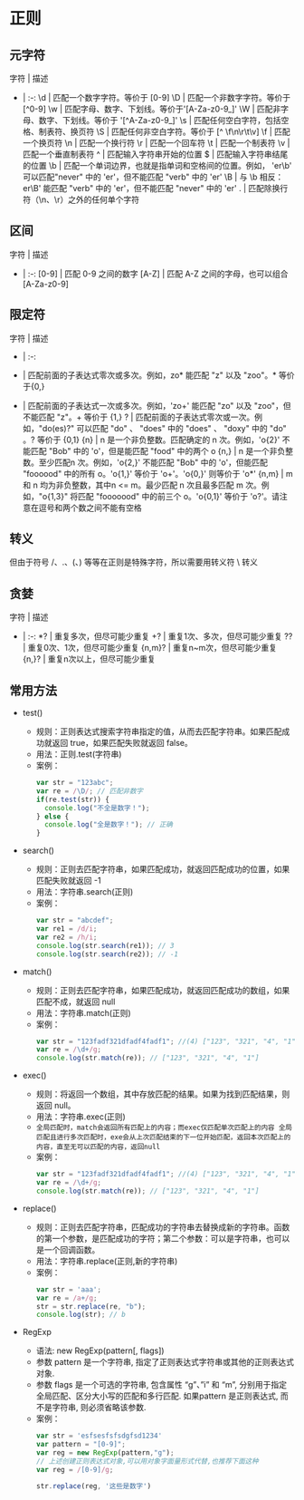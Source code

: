 # 正则

## 元字符
字符 | 描述 
- | :-: 
\d | 匹配一个数字字符。等价于 [0-9]
\D | 匹配一个非数字字符。等价于 [^0-9]
\w | 匹配字母、数字、下划线。等价于'[A-Za-z0-9_]'
\W | 匹配非字母、数字、下划线。等价于 '[^A-Za-z0-9_]'
\s | 匹配任何空白字符，包括空格、制表符、换页符
\S | 匹配任何非空白字符。等价于 [^ \f\n\r\t\v]
\f | 匹配一个换页符
\n | 匹配一个换行符
\r | 匹配一个回车符
\t | 匹配一个制表符
\v | 匹配一个垂直制表符
^ | 匹配输入字符串开始的位置
$ | 匹配输入字符串结尾的位置
\b | 匹配一个单词边界，也就是指单词和空格间的位置。例如， 'er\b' 可以匹配"never" 中的 'er'，但不能匹配 "verb" 中的 'er'
\B | 与 \b 相反：er\B' 能匹配 "verb" 中的 'er'，但不能匹配 "never" 中的 'er'
. | 匹配除换行符（\n、\r）之外的任何单个字符


## 区间

字符 | 描述 
- | :-: 
[0-9] | 匹配 0-9 之间的数字
[A-Z] | 匹配 A-Z 之间的字母，也可以组合 [A-Za-z0-9]

## 限定符

字符 | 描述 
- | :-: 
* | 匹配前面的子表达式零次或多次。例如，zo* 能匹配 "z" 以及 "zoo"。* 等价于{0,}
+ | 匹配前面的子表达式一次或多次。例如，'zo+' 能匹配 "zo" 以及 "zoo"，但不能匹配 "z"。+ 等价于 {1,}
? | 匹配前面的子表达式零次或一次。例如，"do(es)?" 可以匹配 "do" 、 "does" 中的 "does" 、 "doxy" 中的 "do" 。? 等价于 {0,1}
{n} | n 是一个非负整数。匹配确定的 n 次。例如，'o{2}' 不能匹配 "Bob" 中的 'o'，但是能匹配 "food" 中的两个 o
{n,} | 	n 是一个非负整数。至少匹配n 次。例如，'o{2,}' 不能匹配 "Bob" 中的 'o'，但能匹配 "foooood" 中的所有 o。'o{1,}' 等价于 'o+'。'o{0,}' 则等价于 'o*'
{n,m} | m 和 n 均为非负整数，其中n <= m。最少匹配 n 次且最多匹配 m 次。例如，"o{1,3}" 将匹配 "fooooood" 中的前三个 o。'o{0,1}' 等价于 'o?'。请注意在逗号和两个数之间不能有空格

## 转义
但由于符号 /、.、(、) 等等在正则是特殊字符，所以需要用转义符 \ 转义

## 贪婪

字符 | 描述 
- | :-: 
*? | 重复多次，但尽可能少重复
+? | 重复1次、多次，但尽可能少重复
?? | 重复0次、1次，但尽可能少重复
{n,m}? | 重复n~m次，但尽可能少重复
{n,}? | 重复n次以上，但尽可能少重复

## 常用方法
- test()
  - 规则：正则表达式搜索字符串指定的值，从而去匹配字符串。如果匹配成功就返回 true，如果匹配失败就返回 false。
  - 用法：正则.test(字符串)
  - 案例：
    ```js
    var str = "123abc";
    var re = /\D/; // 匹配非数字
    if(re.test(str)) {
      console.log("不全是数字！");
    } else {
      console.log("全是数字！"); // 正确
    }
    ```

- search()
  - 规则：正则去匹配字符串，如果匹配成功，就返回匹配成功的位置，如果匹配失败就返回 -1
  - 用法：字符串.search(正则)
  - 案例：
    ```js
    var str = "abcdef";
    var re1 = /d/i;
    var re2 = /h/i;
    console.log(str.search(re1)); // 3
    console.log(str.search(re2)); // -1
    ```

- match()
  - 规则：正则去匹配字符串，如果匹配成功，就返回匹配成功的数组，如果匹配不成，就返回 null
  - 用法：字符串.match(正则)
  - 案例：
    ```js
    var str = "123fadf321dfadf4fadf1"; //(4) ["123", "321", "4", "1"]
    var re = /\d+/g;
    console.log(str.match(re)); // ["123", "321", "4", "1"]
    ```

- exec()
  - 规则：将返回一个数组，其中存放匹配的结果。如果为找到匹配结果，则返回 null。
  - 用法：字符串.exec(正则)
  - `全局匹配时，match会返回所有匹配上的内容；而exec仅匹配单次匹配上的内容 全局匹配且进行多次匹配时，exe会从上次匹配结束的下一位开始匹配，返回本次匹配上的内容，直至无可以匹配的内容，返回null`
  - 案例：
    ```js
    var str = "123fadf321dfadf4fadf1"; //(4) ["123", "321", "4", "1"]
    var re = /\d+/g;
    console.log(str.match(re)); // ["123", "321", "4", "1"]
    ```

- replace()
  - 规则：正则去匹配字符串，匹配成功的字符串去替换成新的字符串。函数的第一个参数，是匹配成功的字符；第二个参数：可以是字符串，也可以是一个回调函数。
  - 用法：字符串.replace(正则,新的字符串)
  - 案例：
    ```js
    var str = 'aaa';
    var re = /a+/g;
    str = str.replace(re, "b");
    console.log(str); // b
    ```

- RegExp
  - 语法: new RegExp(pattern[, flags])
  - 参数 pattern 是一个字符串, 指定了正则表达式字符串或其他的正则表达式对象.
  - 参数 flags 是一个可选的字符串, 包含属性 “g”、”i” 和 “m”, 分别用于指定全局匹配、区分大小写的匹配和多行匹配. 如果pattern 是正则表达式, 而不是字符串, 则必须省略该参数.
  - 案例：
    ```js
    var str = 'esfsesfsfsdgfsd1234'
    var pattern = "[0-9]";
    var reg = new RegExp(pattern,"g");
    // 上述创建正则表达式对象,可以用对象字面量形式代替,也推荐下面这种
    var reg = /[0-9]/g;
    
    str.replace(reg, '这些是数字')
    ```

